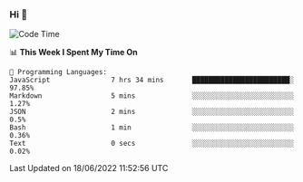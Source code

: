 ### Hi 👋

<!--START_SECTION:waka-->
![Code Time](http://img.shields.io/badge/Code%20Time-146%20hrs%2045%20mins-blue)

📊 **This Week I Spent My Time On** 

```text
💬 Programming Languages: 
JavaScript               7 hrs 34 mins       ████████████████████████░   97.85% 
Markdown                 5 mins              ░░░░░░░░░░░░░░░░░░░░░░░░░   1.27% 
JSON                     2 mins              ░░░░░░░░░░░░░░░░░░░░░░░░░   0.5% 
Bash                     1 min               ░░░░░░░░░░░░░░░░░░░░░░░░░   0.36% 
Text                     0 secs              ░░░░░░░░░░░░░░░░░░░░░░░░░   0.02%

```


 Last Updated on 18/06/2022 11:52:56 UTC
<!--END_SECTION:waka-->


